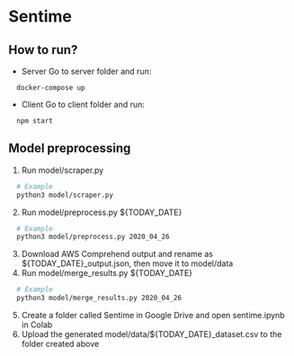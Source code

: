 # Sentime

## How to run?
* Server
Go to server folder and run:
```
  docker-compose up
```
* Client
Go to client folder and run:
```
  npm start
```

## Model preprocessing
1. Run model/scraper.py
  ```bash
    # Example
    python3 model/scraper.py
  ```
2. Run model/preprocess.py ${TODAY_DATE}
  ```bash
    # Example
    python3 model/preprocess.py 2020_04_26
  ```
3. Download AWS Comprehend output and rename as ${TODAY_DATE}_output.json, then move it to model/data
4. Run model/merge_results.py ${TODAY_DATE}
  ```bash
    # Example
    python3 model/merge_results.py 2020_04_26
  ```
5. Create a folder called Sentime in Google Drive and open sentime.ipynb in Colab
6. Upload the generated model/data/${TODAY_DATE}_dataset.csv to the folder created above
